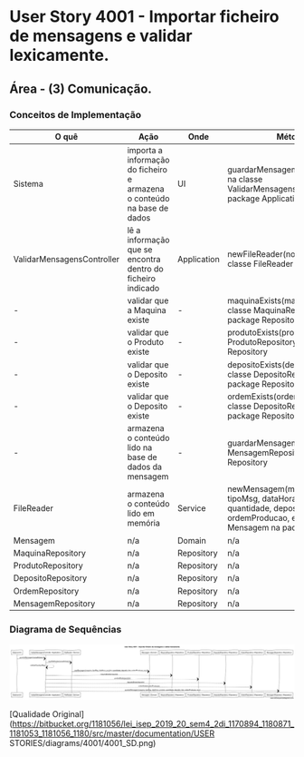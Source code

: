 # User Story 4001 - Importar ficheiro de mensagens e validar lexicamente.

## Área - (3) Comunicação.

### Conceitos de Implementação

| O quê                                 | Ação                                                         | Onde        | Método                                                       |
| ------------------------------------- | ------------------------------------------------------------ | ----------- | ------------------------------------------------------------ |
| Sistema                               | importa a informação do ficheiro e armazena o conteúdo na base de dados | UI          | guardarMensagem(nomeFicheiro) na classe ValidarMensagensController na package Application |
| ValidarMensagensController | lê a informação que se encontra dentro do ficheiro indicado  | Application | newFileReader(nomeFicheiro) na classe FileReader             |
| -                          | validar que a Maquina existe                                 | -           | maquinaExists(maquina) na classe MaquinaRepository na package Repository |
| -                          | validar que o Produto existe                                 | -           | produtoExists(produto) na classe ProdutoRepository na package Repository |
| -                          | validar que o Deposito existe                                | -           | depositoExists(deposito) na classe DepositoRepository na package Repository |
| -                          | validar que o Deposito existe                                | -           | ordemExists(ordemProducao) na classe DepositoRepository na package Repository |
| -                          | armazena o conteúdo lido na base de dados da mensagem        | -           | guardarMensagem() na classe MensagemRepository na package Repository |
| FileReader                 | armazena o conteúdo lido em memória                          | Service     | newMensagem(maquina, tipoMsg, dataHora, produto, quantidade, deposito, lote, ordemProducao, erro) na classe Mensagem na package Domain |
| Mensagem                   | n/a                                                          | Domain      | n/a                                                          |
| MaquinaRepository          | n/a                                                          | Repository  | n/a                                                          |
| ProdutoRepository          | n/a                                                          | Repository  | n/a                                                          |
| DepositoRepository         | n/a                                                          | Repository  | n/a                                                          |
| OrdemRepository            | n/a                                                          | Repository  | n/a                                                          |
| MensagemRepository         | n/a                                                          | Repository  | n/a                                                          |



### Diagrama de Sequências

![](../../diagrams/4001/4001_SD.png)

[Qualidade Original](https://bitbucket.org/1181056/lei_isep_2019_20_sem4_2di_1170894_1180871_1181053_1181056_1180/src/master/documentation/USER STORIES/diagrams/4001/4001_SD.png)